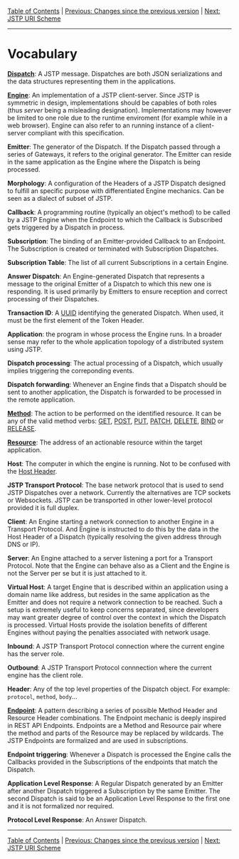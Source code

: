 [Table of Contents](index.md) | [Previous: Changes since the previous version](changes.md) | [Next: JSTP URI Scheme](uri.md)

---

Vocabulary
==========

[**Dispatch**](syntax/index.md): A JSTP message. Dispatches are both JSON serializations and the data structures representing them in the applications.

[**Engine**](engine.md): An implementation of a JSTP client-server. Since JSTP is symmetric in design, implementations should be capables of both roles (thus _server_ being a misleading designation). Implementations may however be limited to one role due to the runtime enviroment (for example while in a web browser). Engine can also refer to an running instance of a client-server compliant with this specification.

**Emitter**: The generator of the Dispatch. If the Dispatch passed through a series of Gateways, it refers to the original generator. The Emitter can reside in the same application as the Engine where the Dispatch is being processed.

**Morphology**: A configuration of the Headers of a JSTP Dispatch designed to fulfill an specific purpose with differentiated Engine mechanics. Can be seen as a dialect of subset of JSTP.

**Callback**: A programming routine (typically an object's method) to be called by a JSTP Engine when the Endpoint to which the Callback is Subscribed gets triggered by a Dispatch in process.

**Subscription**: The binding of an Emitter-provided Callback to an Endpoint. The Subscription is created or terminated with Subscription Dispatches.

**Subscription Table**: The list of all current Subscriptions in a certain Engine. 

**Answer Dispatch**: An Engine-generated Dispatch that represents a message to the original Emitter of a Dispatch to which this new one is responding. It is used primarily by Emitters to ensure reception and correct processing of their Dispatches. 

**Transaction ID**: A [UUID](http://en.wikipedia.org/wiki/Universally_unique_identifier) identifying the generated Dispatch. When used, it must be the first element of the Token Header. 

**Application**: the program in whose process the Engine runs. In a broader sense may refer to the whole application topology of a distributed system using JSTP.

**Dispatch processing**: The actual processing of a Dispatch, which usually implies triggering the correponding events.

**Dispatch forwarding**: Whenever an Engine finds that a Dispatch should be sent to another application, the Dispatch is forwarded to be processed in the remote application.

[**Method**](syntax/method.md): The action to be performed on the identified resource. It can be any of the valid method verbs: [GET](syntax/method.md#get), [POST](syntax/method.md#post), [PUT](syntax/method.md#put), [PATCH](syntax/method.md#patch), [DELETE](syntax/method.md#delete), [BIND](syntax/method.md#bind) or [RELEASE](syntax/method.md#release).

[**Resource**](syntax/resource.md): The address of an actionable resource within the target application.

**Host**: The computer in which the engine is running. Not to be confused with the [Host Header](syntax/host.md).

**JSTP Transport Protocol**: The base network protocol that is used to send JSTP Dispatches over a network. Currently the alternatives are TCP sockets or Websockets. JSTP can be transported in other lower-level protocol provided it is full duplex.

**Client**: An Engine starting a network connection to another Engine in a Transport Protocol. And Engine is instructed to do this by the data in the Host Header of a Dispatch (typically resolving the given address through DNS or IP).

**Server**: An Engine attached to a server listening a port for a Transport Protocol. Note that the Engine can behave also as a Client and the Engine is not the Server per se but it is just attached to it.

**Virtual Host**: A target Engine that is described within an application using a domain name like address, but resides in the same application as the Emitter and does not require a network connection to be reached. Such a setup is extremely useful to keep concerns separated, since developers may want greater degree of control over the context in which the Dispatch is processed. Virtual Hosts provide the isolation benefits of different Engines without paying the penalties associated with network usage.

**Inbound**: A JSTP Transport Protocol connection where the current engine has the server role.

**Outbound**: A JSTP Transport Protocol connnection where the current engine has the client role.

**Header**: Any of the top level properties of the Dispatch object. For example: `protocol`, `method`, `body`...

[**Endpoint**](syntax/endpoint.md): A pattern describing a series of possible Method Header and Resource Header combinations. The Endpoint mechanic is deeply inspired in REST API Endpoints. Endpoints are a Method and Resource pair where the method and parts of the Resource may be replaced by wildcards. The JSTP Endpoints are formalized and are used in subscriptions.

**Endpoint triggering**: Whenever a Dispatch is processed the Engine calls the Callbacks provided in the Subscriptions of the endpoints that match the Dispatch.

**Application Level Response**: A Regular Dispatch generated by an Emitter after another Dispatch triggered a Subscription by the same Emitter. The second Dispatch is said to be an Application Level Response to the first one and it is not formalized nor required.

**Protocol Level Response**: An Answer Dispatch.

---

[Table of Contents](index.md) | [Previous: Changes since the previous version](changes.md) | [Next: JSTP URI Scheme](uri.md)
